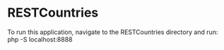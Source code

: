 # RESTCountries

To run this application, navigate to the RESTCountries directory and run:
php -S localhost:8888
